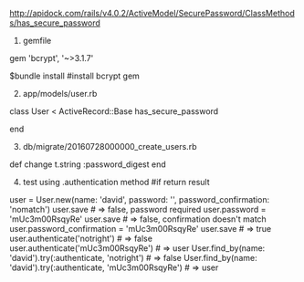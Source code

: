 http://apidock.com/rails/v4.0.2/ActiveModel/SecurePassword/ClassMethods/has_secure_password

1) gemfile

gem 'bcrypt', '~>3.1.7'

$bundle install
#install bcrypt gem


2) app/models/user.rb

class User < ActiveRecord::Base
  has_secure_password

end

3) db/migrate/20160728000000_create_users.rb

def change
  t.string :password_digest
end


4) test using .authentication method
#if return result

user = User.new(name: 'david', password: '', password_confirmation: 'nomatch')
user.save                                                       # => false, password required
user.password = 'mUc3m00RsqyRe'
user.save                                                       # => false, confirmation doesn't match
user.password_confirmation = 'mUc3m00RsqyRe'
user.save                                                       # => true
user.authenticate('notright')                                   # => false
user.authenticate('mUc3m00RsqyRe')                              # => user
User.find_by(name: 'david').try(:authenticate, 'notright')      # => false
User.find_by(name: 'david').try(:authenticate, 'mUc3m00RsqyRe') # => user